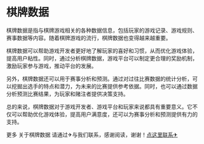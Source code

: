 # 棋牌数据

棋牌数据是指与棋牌游戏相关的各种数据信息，包括玩家的游戏记录、游戏规则、赛事数据等内容。随着棋牌游戏的流行，棋牌数据也变得越来越重要。

棋牌数据可以帮助游戏开发者更好地了解玩家的喜好和习惯，从而优化游戏体验，提高用户粘性。同时，通过分析棋牌数据，游戏平台可以制定更合理的奖励机制，激励玩家参与游戏，推动平台的发展。

另外，棋牌数据还可以用于赛事分析和预测。通过对过往比赛数据的统计分析，可以挖掘出选手的特点和潜力，为未来的比赛提供参考依据。同时，也可以通过数据分析预测比赛结果，为玩家和赌注者提供决策支持。

总的来说，棋牌数据对于游戏开发者、游戏平台和玩家来说都具有重要意义。它不仅可以帮助优化游戏体验，提高用户满意度，还可以为赛事分析和预测提供有力的支持。

更多 关于棋牌数据 请通过✈与我们联系，感谢阅读，谢谢！[点这里联系✈](https://bbd.k02.cc)
